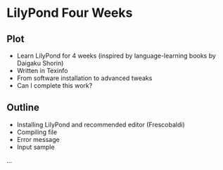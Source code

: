 LilyPond Four Weeks
===================

## Plot

* Learn LilyPond for 4 weeks (inspired by language-learning books by Daigaku Shorin)
* Written in Texinfo
* From software installation to advanced tweaks
* Can I complete this work?

## Outline

* Installing LilyPond and recommended editor (Frescobaldi)
* Compiling file
* Error message
* Input sample

...
